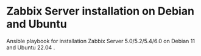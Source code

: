 # Zabbix Server installation on Debian and Ubuntu

Ansible playbook for installation Zabbix Server 5.0/5.2/5.4/6.0 on Debian 11 and Ubuntu 22.04 .
